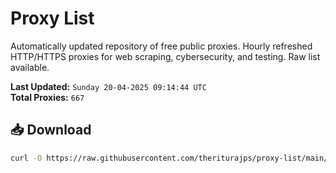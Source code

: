 # Proxy List

Automatically updated repository of free public proxies. Hourly refreshed HTTP/HTTPS proxies for web scraping, cybersecurity, and testing. Raw list available.

**Last Updated:** `Sunday 20-04-2025 09:14:44 UTC`  
**Total Proxies:** `667`

## 📥 Download
```bash
curl -O https://raw.githubusercontent.com/theriturajps/proxy-list/main/proxies.txt
